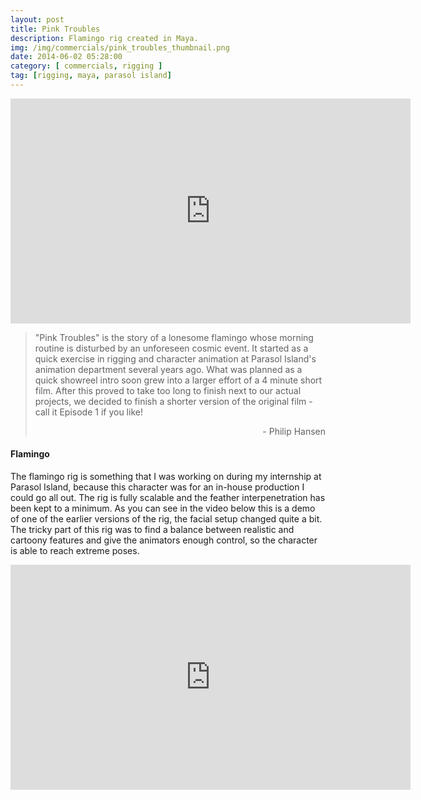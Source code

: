 ```yaml
---
layout: post
title: Pink Troubles
description: Flamingo rig created in Maya.
img: /img/commercials/pink_troubles_thumbnail.png
date: 2014-06-02 05:28:00
category: [ commercials, rigging ]
tag: [rigging, maya, parasol island]
---
```

<p align="center"><iframe src="https://player.vimeo.com/video/97102654?color=ff9933&title=0&byline=0&portrait=0" width="640" height="360" frameborder="0" webkitallowfullscreen mozallowfullscreen allowfullscreen></iframe></p> 

<blockquote><p class="justify">"Pink Troubles" is the story of a lonesome flamingo whose morning routine is disturbed by an unforeseen cosmic event. It started as a quick exercise in rigging and character animation at Parasol Island's animation department several years ago. What was planned as a quick showreel intro soon grew into a larger effort of a 4 minute short film. After this proved to take too long to finish next to our actual projects, we decided to finish a shorter version of the original film - call it Episode 1 if you like!</p><p style="text-align: right;">- Philip Hansen</p></blockquote> 

<h4>Flamingo</h4> 
<p class="justify">The flamingo rig is something that I was working on during my internship at Parasol Island, because this character was for an in-house production I could go all out. The rig is fully scalable and the feather interpenetration has been kept to a minimum. As you can see in the video below this is a demo of one of the earlier versions of the rig, the facial setup changed quite a bit. The tricky part of this rig was to find a balance between realistic and cartoony features and give the animators enough control, so the character is able to reach extreme poses. </p>

<p align="center"><iframe src="https://player.vimeo.com/video/27579627?color=ff9933&title=0&byline=0&portrait=0" width="640" height="360" frameborder="0" webkitallowfullscreen mozallowfullscreen allowfullscreen></iframe></p>